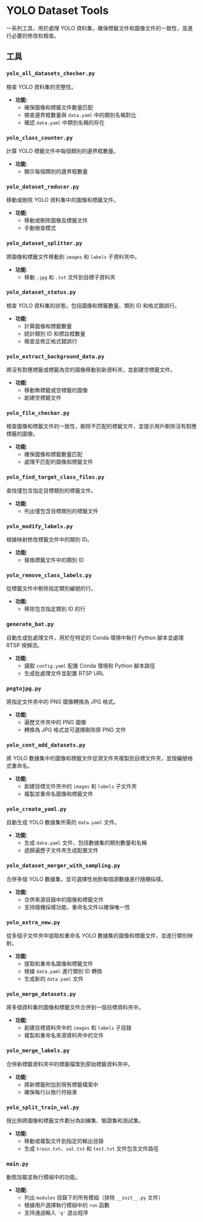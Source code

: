 # YOLO Dataset Tools

一系列工具，用於處理 YOLO 資料集，確保標籤文件和圖像文件的一致性，並進行必要的修改和檢查。

## 工具

### `yolo_all_datasets_checker.py`

檢查 YOLO 資料集的完整性。

- **功能**:
  - 確保圖像和標籤文件數量匹配
  - 檢查邊界框數量與 `data.yaml` 中的類別名稱對比
  - 確認 `data.yaml` 中類別名稱的存在

### `yolo_class_counter.py`

計算 YOLO 標籤文件中每個類別的邊界框數量。

- **功能**:
  - 顯示每個類別的邊界框數量

### `yolo_dataset_reducer.py`

移動或刪除 YOLO 資料集中的圖像和標籤文件。

- **功能**:
  - 移動或刪除圖像及標籤文件
  - 手動檢查模式

### `yolo_dataset_splitter.py`

將圖像和標籤文件移動到 `images` 和 `labels` 子資料夾中。

- **功能**:
  - 移動 `.jpg` 和 `.txt` 文件到目標子資料夾

### `yolo_dataset_status.py`

檢查 YOLO 資料集的狀態，包括圖像和標籤數量、類別 ID 和格式錯誤行。

- **功能**:
  - 計算圖像和標籤數量
  - 統計類別 ID 和標註框數量
  - 檢查並修正格式錯誤行

### `yolo_extract_background_data.py`

將沒有對應標籤或標籤為空的圖像移動到新資料夾，並創建空標籤文件。

- **功能**:
  - 移動無標籤或空標籤的圖像
  - 創建空標籤文件

### `yolo_file_checker.py`

檢查圖像和標籤文件的一致性，刪除不匹配的標籤文件，並提示用戶刪除沒有對應標籤的圖像。

- **功能**:
  - 確保圖像和標籤數量匹配
  - 處理不匹配的圖像和標籤文件

### `yolo_find_target_class_files.py`

查找僅包含指定目標類別的標籤文件。

- **功能**:
  - 列出僅包含目標類別的標籤文件

### `yolo_modify_labels.py`

根據映射修改標籤文件中的類別 ID。

- **功能**:
  - 替換標籤文件中的類別 ID

### `yolo_remove_class_labels.py`

從標籤文件中刪除指定類別編號的行。

- **功能**:
  - 移除包含指定類別 ID 的行

### `generate_bat.py`

自動生成批處理文件，用於在特定的 Conda 環境中執行 Python 腳本並處理 RTSP 視頻流。

- **功能**:
  - 讀取 `config.yaml` 配置 Conda 環境和 Python 腳本路徑
  - 生成批處理文件並配置 RTSP URL

### `pngtojpg.py`

將指定文件夾中的 PNG 圖像轉換為 JPG 格式。

- **功能**:
  - 遍歷文件夾中的 PNG 圖像
  - 轉換為 JPG 格式並可選擇刪除原 PNG 文件

### `yolo_cont_add_datasets.py`

將 YOLO 數據集中的圖像和標籤文件從源文件夾複製到目標文件夾，並按編號格式重命名。

- **功能**:
  - 創建目標文件夾中的 `images` 和 `labels` 子文件夾
  - 複製並重命名圖像和標籤文件

### `yolo_create_yaml.py`

自動生成 YOLO 數據集所需的 `data.yaml` 文件。

- **功能**:
  - 生成 `data.yaml` 文件，包括數據集的類別數量和名稱
  - 遞歸遍歷子文件夾生成配置文件

### `yolo_dataset_merger_with_sampling.py`

合併多個 YOLO 數據集，並可選擇性地對每個源數據進行隨機採樣。

- **功能**:
  - 合併來源目錄中的圖像和標籤文件
  - 支持隨機採樣功能，重命名文件以確保唯一性

### `yolo_extra_new.py`

從多個子文件夾中提取和重命名 YOLO 數據集的圖像和標籤文件，並進行類別映射。

- **功能**:
  - 提取和重命名圖像和標籤文件
  - 根據 `data.yaml` 進行類別 ID 轉換
  - 生成新的 `data.yaml` 文件

### `yolo_merge_datasets.py`

將多個資料集的圖像和標籤文件合併到一個目標資料夾中。

- **功能**:
  - 創建目標資料夾中的 `images` 和 `labels` 子目錄
  - 複製和重命名來源資料夾中的文件

### `yolo_merge_labels.py`

合併新標籤資料夾中的標籤檔案到原始標籤資料夾中。

- **功能**:
  - 將新標籤附加到現有標籤檔案中
  - 確保每行以換行符結束

### `yolo_split_train_val.py`

按比例將圖像和標籤文件劃分為訓練集、驗證集和測試集。

- **功能**:
  - 移動或複製文件到指定的輸出目錄
  - 生成 `train.txt`、`val.txt` 和 `test.txt` 文件包含文件路徑


### `main.py`

動態加載並執行模組中的功能。

- **功能**:
  - 列出 `modules` 目錄下的所有模組（排除 `__init__.py` 文件）
  - 根據用戶選擇執行模組中的 `run` 函數
  - 支持通過輸入 `'q'` 退出程序
